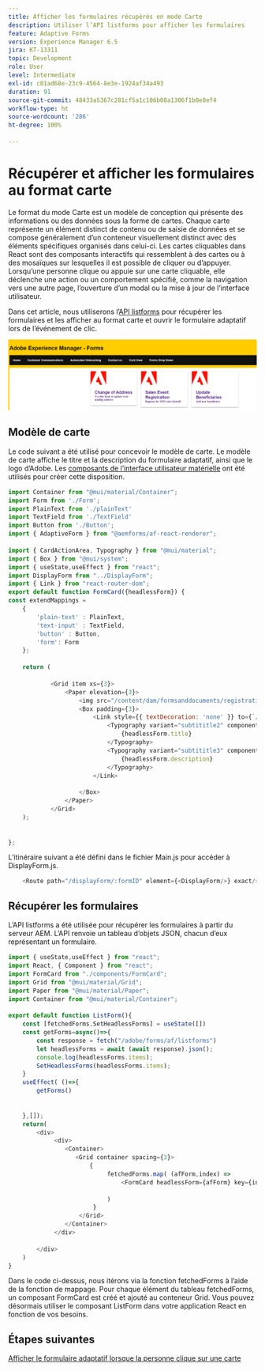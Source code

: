```yaml
---
title: Afficher les formulaires récupérés en mode Carte
description: Utiliser l’API listforms pour afficher les formulaires
feature: Adaptive Forms
version: Experience Manager 6.5
jira: KT-13311
topic: Development
role: User
level: Intermediate
exl-id: c01ad68e-23c9-4564-8e3e-1924af34a493
duration: 91
source-git-commit: 48433a5367c281cf5a1c106b08a1306f1b0e8ef4
workflow-type: ht
source-wordcount: '286'
ht-degree: 100%

---
```


# Récupérer et afficher les formulaires au format carte

Le format du mode Carte est un modèle de conception qui présente des informations ou des données sous la forme de cartes. Chaque carte représente un élément distinct de contenu ou de saisie de données et se compose généralement d’un conteneur visuellement distinct avec des éléments spécifiques organisés dans celui-ci.
Les cartes cliquables dans React sont des composants interactifs qui ressemblent à des cartes ou à des mosaïques sur lesquelles il est possible de cliquer ou d’appuyer. Lorsqu’une personne clique ou appuie sur une carte cliquable, elle déclenche une action ou un comportement spécifié, comme la navigation vers une autre page, l’ouverture d’un modal ou la mise à jour de l’interface utilisateur.

Dans cet article, nous utiliserons l’[API listforms](https://opensource.adobe.com/aem-forms-af-runtime/api/#tag/List-Forms/operation/listForms) pour récupérer les formulaires et les afficher au format carte et ouvrir le formulaire adaptatif lors de l’événement de clic.

![card-view](./assets/card-view-forms.png)

## Modèle de carte

Le code suivant a été utilisé pour concevoir le modèle de carte. Le modèle de carte affiche le titre et la description du formulaire adaptatif, ainsi que le logo d’Adobe. Les [composants de l’interface utilisateur matérielle](https://mui.com/) ont été utilisés pour créer cette disposition.



```javascript
import Container from "@mui/material/Container";
import Form from './Form';
import PlainText from './plainText'
import TextField from './TextField'
import Button from './Button';
import { AdaptiveForm } from "@aemforms/af-react-renderer";

import { CardActionArea, Typography } from "@mui/material";
import { Box } from "@mui/system";
import { useState,useEffect } from "react";
import DisplayForm from "../DisplayForm";
import { Link } from "react-router-dom";
export default function FormCard({headlessForm}) {
const extendMappings =
    {
        'plain-text' : PlainText,
        'text-input' : TextField,
        'button' : Button,
        'form': Form
    };
   
    return (
        
            <Grid item xs={3}>
                <Paper elevation={3}>
                    <img src="/content/dam/formsanddocuments/registrationform/jcr:content/renditions/cq5dam.thumbnail.48.48.png" className="img"/>
                    <Box padding={3}>
                        <Link style={{ textDecoration: 'none' }} to={`/displayForm${headlessForm.id}`}>
                            <Typography variant="subtititle2" component="h2">
                                {headlessForm.title}
                            </Typography>
                            <Typography variant="subtititle3" component="h4">
                                {headlessForm.description}
                            </Typography>
                        </Link>
                
                    </Box>
                </Paper>
            </Grid>
    );
    

};
```

L’itinéraire suivant a été défini dans le fichier Main.js pour accéder à DisplayForm.js.

```javascript
    <Route path="/displayForm/:formID" element={<DisplayForm/>} exact/>
```

## Récupérer les formulaires

L’API listforms a été utilisée pour récupérer les formulaires à partir du serveur AEM. L’API renvoie un tableau d’objets JSON, chacun d’eux représentant un formulaire.

```javascript
import { useState,useEffect } from "react";
import React, { Component } from "react";
import FormCard from "./components/FormCard";
import Grid from "@mui/material/Grid";
import Paper from "@mui/material/Paper";
import Container from "@mui/material/Container";
 
export default function ListForm(){
    const [fetchedForms,SetHeadlessForms] = useState([])
    const getForms=async()=>{
        const response = fetch("/adobe/forms/af/listforms")
        let headlessForms = await (await response).json();
        console.log(headlessForms.items);
        SetHeadlessForms(headlessForms.items);
    }
    useEffect( ()=>{
        getForms()
        

    },[]);
    return(
        <div>
             <div>
                <Container>
                   <Grid container spacing={3}>
                       {
                            fetchedForms.map( (afForm,index) =>
                                <FormCard headlessForm={afForm} key={index}/>
                         
                            )
                        }
                    </Grid>
                </Container>
             </div>

        </div>
    )
}
```

Dans le code ci-dessus, nous itérons via la fonction fetchedForms à l’aide de la fonction de mappage. Pour chaque élément du tableau fetchedForms, un composant FormCard est créé et ajouté au conteneur Grid. Vous pouvez désormais utiliser le composant ListForm dans votre application React en fonction de vos besoins.

## Étapes suivantes

[Afficher le formulaire adaptatif lorsque la personne clique sur une carte](./open-form-card-view.md)
